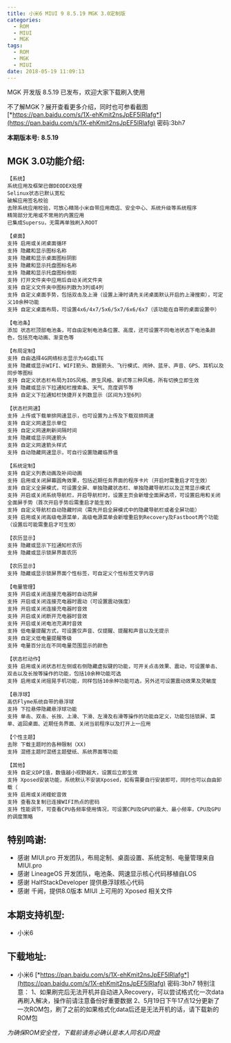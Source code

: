 ```yaml
---
title: 小米6 MIUI 9 8.5.19 MGK 3.0定制版
categories:
  - ROM
  - MIUI
  - MGK
tags:
  - ROM
  - MGK
  - MIUI
date: 2018-05-19 11:09:13
---
```

MGK 开发版 8.5.19 已发布，欢迎大家下载刷入使用 

不了解MGK？展开查看更多介绍，同时也可参看截图 [*https://pan.baidu.com/s/1X-ehKmit2nsJpEF5lRlafg*](https://pan.baidu.com/s/1X-ehKmit2nsJpEF5lRlafg) 密码:3bh7

**本期版本号:** **8.5.19**
<!-- more -->

**MGK 3.0功能介绍:**
---
```
【系统】
系统应用及框架已做DEODEX处理
Selinux状态已默认宽松
破解应用签名校验
去除系统应用校验，可放心精简小米自带应用商店、安全中心、系统升级等系统程序
精简部分无用或不常用的内置应用
已集成Supersu，无需再单独刷入ROOT

【桌面】
支持 启用或关闭桌面循环
支持 隐藏和显示图标名称
支持 隐藏和显示桌面图标阴影
支持 隐藏和显示托盘图标名称
支持 隐藏和显示托盘图标倒影
支持 打开文件夹中应用后自动关闭文件夹
支持 自定义文件夹中图标列数为3列或4列
支持 自定义桌面手势，包括双击及上滑（设置上滑时请先关闭桌面默认开启的上滑搜索），可定义10余种功能
支持 自定义桌面布局，可设置4x6/4x7/5x6/5x7/6x6/6x7（该功能在自带的桌面设置中）

【电池条】
添加 状态栏顶部电池条，可自由定制电池条位置、高度，还可设置不同电池状态下电池条颜色，包括充电动画、渐变色等

【布局定制】
支持 自由选择4G网络标志显示为4G或LTE
支持 隐藏或显示WIFI、WIFI箭头、数据箭头、飞行模式、闹钟、蓝牙、声音、GPS、耳机以及同步等图标
支持 自定义状态栏布局为IOS风格、原生风格、新式等三种风格，所有切换立即生效
支持 隐藏或显示下拉通知栏搜索条、天气、亮度调节等
支持 自定义下拉通知栏快捷开关列数显示（区间为3至6列）

【状态栏网速】
支持 上传或下载单排网速显示，也可设置为上传及下载双排网速
支持 自定义网速显示单位
支持 自定义网速刷新间隔时间
支持 隐藏或显示网速箭头
支持 自定义网速箭头样式
支持 自动隐藏网速显示，可自行设置隐藏临界值

【系统定制】
支持 自定义列表动画及补间动画
支持 启用或关闭屏幕圆角效果，包括近期任务界面的程序卡片（开启时需重启才可生效）
支持 自定义全屏模式，可设置全屏、单独隐藏状态栏、单独隐藏导航栏以及正常显示模式
支持 开启或关闭系统导航栏，开启导航栏时，设置主页会新增全面屏选项，可设置启用和关闭全面屏手势（首次开启手势后需重启才能生效）
支持 自定义导航栏自动隐藏时间（需先开启全屏模式中的隐藏导航栏或者全屏功能）
支持 启用或关闭高级电源菜单，高级电源菜单会新增重启到Recovery及Fastboot两个功能（设置后可能需重启才可生效）

【农历显示】
支持 隐藏或显示下拉通知栏农历
支持 隐藏或显示锁屏界面农历

【农历显示】
支持 隐藏或显示锁屏界面个性标签，可自定义个性标签文字内容

【电量管理】
支持 开启或关闭连接充电器时自动亮屏
支持 开启或关闭连接充电器时震动（可设置震动强度）
支持 开启或关闭连接充电器时音效
支持 开启或关闭断开充电器时音效
支持 开启或关闭电池充满时音效
支持 低电量提醒方式，可设置仅声音、仅提醒、提醒和声音以及无提示
支持 自定义低电量提醒等级
支持 电量百分比在不同电量范围显示的颜色

【状态栏动作】
支持 启用或关闭状态栏左侧或右侧隐藏虚拟键的功能，可开关点击效果、震动，可设置单击、双击以及长按等操作的功能，包括10余种功能可选
支持 启用或关闭摇晃手机功能，同样包括10余种功能可选，另外还可设置震动效果及灵敏度

【悬浮球】
高仿Flyme系统自带的悬浮球
支持 下拉悬停隐藏悬浮球功能
支持 单击、双击、长按、上滑、下滑、左滑及右滑等操作的功能自定义，功能包括锁屏、菜单、返回桌面、近期任务界面、关闭当前程序以及打开上一应用

【个性主题】
去除 下载主题时的各种限制（XX)
支持 混搭主题时混搭主题壁纸、系统界面等功能

【其他】
支持 自定义DPI值，数值越小视野越大，设置后立即生效
支持 Xposed安装功能，系统默认不安装Xposed，如有需要自行安装即可，同时也可以自由卸载（
支持 启用或关闭蝰蛇音效
支持 查看及复制已连接WIFI热点的密码
支持 性能调节，可查看CPU各频率使用情况，可设置CPU及GPU的最大、最小频率，CPU及GPU的调度策略

```
**特别鸣谢:**
---
- 感谢 MIUI.pro 开发团队，布局定制、桌面设置、系统定制、电量管理来自 MIUI.pro
- 感谢 LineageOS 开发团队，电池条、网速显示核心代码移植自LOS
- 感谢 HalfStackDeveloper 提供悬浮球核心代码
- 感谢 千阙，提供8.0版本 MIUI 上可用的 Xposed 相关文件

**本期支持机型:**
---
- 小米6

**下载地址:**
---
- 小米6 [*https://pan.baidu.com/s/1X-ehKmit2nsJpEF5lRlafg*](https://pan.baidu.com/s/1X-ehKmit2nsJpEF5lRlafg) 密码:3bh7
特别注意：
1、如果刷完后无法开机并自动进入Recovery，可以尝试格式化一次data再刷入解决，操作前请注意备份好重要数据
2、5月19日下午17点12分更新了一次ROM包，刷了之前的如果格式化data后还是无法开机的话，请下载新的ROM包

*为确保ROM安全性，下载前请务必确认是本人同名ID网盘*

